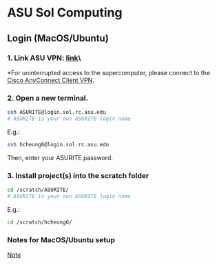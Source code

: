 # ASU Sol Computing

## Login (MacOS/Ubuntu)
### 1. Link ASU VPN: [link](https://asurc.atlassian.net/wiki/spaces/RC/pages/1905131521/Connecting+to+the+Supercomputers+with+SSH)\
*For uninterrupted access to the supercomputer, please connect to the [Cisco AnyConnect Client VPN](https://sslvpn-im.asu.edu/CACHE/stc/1/index.html).

### 2. Open a new terminal.
   
```bash
ssh ASURITE@login.sol.rc.asu.edu
# ASURITE is your own ASURITE login name
```
E.g.:
```bash
ssh hcheung6@login.sol.rc.asu.edu
```

Then, enter your ASURITE password.

### 3. Install project(s) into the scratch folder
```bash
cd /scratch/ASURITE/
# ASURITE is your own ASURITE login name
```
E.g.:
```bash
cd /scratch/hcheung6/
````

### Notes for MacOS/Ubuntu setup
[Note](https://jyalim.github.io/agave-shell-novice/setup.html)
